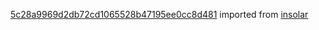 [5c28a9969d2db72cd1065528b47195ee0cc8d481](https://github.com/insolar/insolar/commit/5c28a9969d2db72cd1065528b47195ee0cc8d481) imported from [insolar](https://github.com/insolar/insolar)

